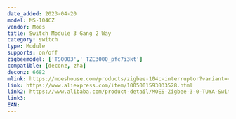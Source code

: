 ```yaml
---
date_added: 2023-04-20
model: MS-104CZ
vendor: Moes
title: Switch Module 3 Gang 2 Way
category: switch
type: Module
supports: on/off
zigbeemodel: ['TS0003','_TZE3000_pfc7i3kt']
compatible: [deconz, zha]
deconz: 6682
mlink: https://moeshouse.com/products/zigbee-104c-interruptor?variant=40036443160657
link: https://www.aliexpress.com/item/1005001593033528.html
link2: https://www.alibaba.com/product-detail/MOES-Zigbee-3-0-TUYA-Switch_1600379063179.html
link3: 
EAN: 
---
```


